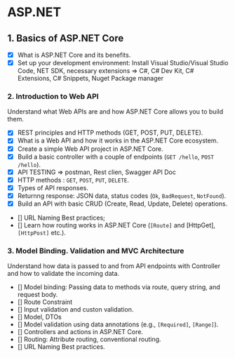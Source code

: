 # ASP.NET

## 1. Basics of ASP.NET Core

- [x] What is ASP.NET Core and its benefits.
- [x] Set up your development environment: Install Visual Studio/Visual Studio Code,
NET SDK, necessary extensions => C#, C# Dev Kit, C# Extensions, C# Snippets, Nuget Package manager

### 2. Introduction to Web API

Understand what Web APIs are and how ASP.NET Core allows you to build them.

 - [x] REST principles and HTTP methods (GET, POST, PUT, DELETE).
 - [x] What is a Web API and how it works in the ASP.NET Core ecosystem.
 - [x] Create a simple Web API project in ASP.NET Core.
 - [x] Build a basic controller with a couple of endpoints (`GET /hello`, `POST /hello`).
 - [x] API TESTING => postman, Rest clien, Swagger API Doc
 - [x] HTTP methods : `GET`, `POST`, `PUT`, `DELETE`.
 - [x] Types of API responses.
 - [x] Returnng response: JSON data, status codes (`Ok`, `BadRequest`, `NotFound`).
 - [x] Build an API with basic CRUD (Create, Read, Update, Delete) operations.
 - [] URL Naming Best practices;
 - [] Learn how routing works in ASP.NET Core (`[Route]` and [HttpGet], `[HttpPost]` etc.).

### **3. Model Binding. Validation and MVC Architecture**

Understand how data is passed to and from API endpoints with Controller and how to validate the incoming data.

- [] Model binding: Passing data to methods via route, query string, and request body.
- [] Route Constraint
- [] Input validation and custon validation.
- [] Model, DTOs
- [] Model validation using data annotations (e.g., `[Required]`, `[Range]`).
- [] Controllers and actions in ASP.NET Core.
- [] Routing: Attribute routing, conventional routing.
- [] URL Naming Best practices.
